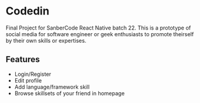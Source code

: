 # Codedin
Final Project for SanberCode React Native batch 22.
This is a prototype of social media for software engineer or geek enthusiasts to promote theirself by their own skills or expertises.

## Features
- Login/Register
- Edit profile
- Add language/framework skill
- Browse skillsets of your friend in homepage
